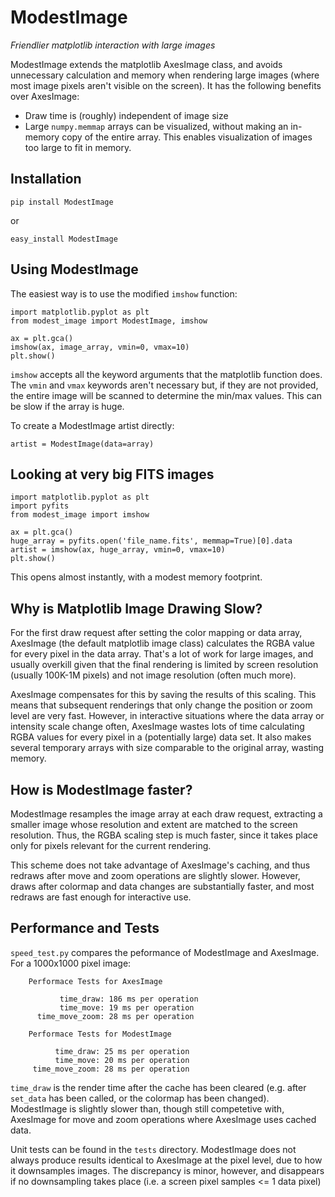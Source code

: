# ModestImage


*Friendlier matplotlib interaction with large images*

ModestImage extends the matplotlib AxesImage class, and avoids
unnecessary calculation and memory when rendering large images (where most
image pixels aren't visible on the screen). It has the following
benefits over AxesImage:

 * Draw time is (roughly) independent of image size
 * Large ``numpy.memmap`` arrays can be visualized, without making an
   in-memory copy of the entire array. This enables visualization of
   images too large to fit in memory.

## Installation

```
pip install ModestImage
```
or
```
easy_install ModestImage
```

## Using ModestImage


The easiest way is to use the modified ``imshow`` function:

```
import matplotlib.pyplot as plt
from modest_image import ModestImage, imshow

ax = plt.gca()
imshow(ax, image_array, vmin=0, vmax=10)
plt.show()
```

``imshow`` accepts all the keyword arguments that the matplotlib
function does. The ``vmin`` and ``vmax`` keywords aren't necessary
but, if they are not provided, the entire image will be scanned to
determine the min/max values. This can be slow if the array is huge.

To create a ModestImage artist directly:

```
artist = ModestImage(data=array)
```

## Looking at very big FITS images


```
import matplotlib.pyplot as plt
import pyfits
from modest_image import imshow

ax = plt.gca()
huge_array = pyfits.open('file_name.fits', memmap=True)[0].data
artist = imshow(ax, huge_array, vmin=0, vmax=10)
plt.show()
```

This opens almost instantly, with a modest memory footprint.

## Why is Matplotlib Image Drawing Slow?


For the first draw request after setting the color mapping or data
array, AxesImage (the default matplotlib image class) calculates the
RGBA value for every pixel in the data array. That's a lot of work for
large images, and usually overkill given that the final rendering is
limited by screen resolution (usually 100K-1M pixels) and not image
resolution (often much more).

AxesImage compensates for this by saving the results of this
scaling. This means that subsequent renderings that only change the
position or zoom level are very fast. However, in interactive
situations where the data array or intensity scale change often,
AxesImage wastes lots of time calculating RGBA values for every pixel
in a (potentially large) data set. It also makes several temporary
arrays with size comparable to the original array, wasting memory.

## How is ModestImage faster?

ModestImage resamples the image array at each draw request, extracting
a smaller image whose resolution and extent are matched to the screen
resolution. Thus, the RGBA scaling step is much faster, since it takes
place only for pixels relevant for the current rendering.

This scheme does not take advantage of AxesImage's caching, and thus
redraws after move and zoom operations are slightly slower. However,
draws after colormap and data changes are substantially faster, and most
redraws are fast enough for interactive use.

## Performance and Tests

``speed_test.py`` compares the peformance of ModestImage and
AxesImage. For a 1000x1000 pixel image:

```
    Performace Tests for AxesImage

           time_draw: 186 ms per operation
           time_move: 19 ms per operation
      time_move_zoom: 28 ms per operation

    Performace Tests for ModestImage

          time_draw: 25 ms per operation
          time_move: 20 ms per operation
     time_move_zoom: 28 ms per operation
```

``time_draw`` is the render time after the cache has been cleared
(e.g. after ``set_data`` has been called, or the colormap has been
changed). ModestImage is slightly slower than, though still
competetive with, AxesImage for move and zoom operations where
AxesImage uses cached data.

Unit tests can be found in the ``tests`` directory. ModestImage does not
always produce results identical to AxesImage at the pixel level, due to
how it downsamples images. The discrepancy is minor, however, and disappears
if no downsampling takes place (i.e. a screen pixel samples <= 1 data pixel)
